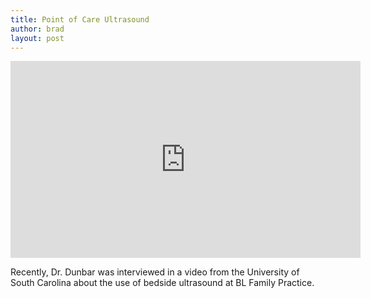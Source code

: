 ```yaml
---
title: Point of Care Ultrasound
author: brad
layout: post
---
```


<div class='text-center'>
  <iframe width='560' height='315' src='http://www.youtube.com/embed/J3_8Ro6_Y54' frameborder='0' allowfullscreen></iframe>
</div>

Recently, Dr. Dunbar was interviewed in a video from the University of South Carolina about the use of bedside ultrasound at BL Family Practice.
